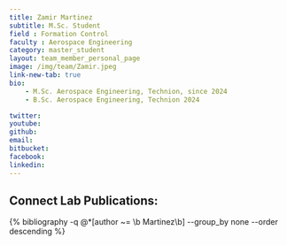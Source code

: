 ```yaml
---
title: Zamir Martinez
subtitle: M.Sc. Student
field : Formation Control
faculty : Aerospace Engineering
category: master_student
layout: team_member_personal_page
image: /img/team/Zamir.jpeg
link-new-tab: true
bio:
    - M.Sc. Aerospace Engineering, Technion, since 2024
    - B.Sc. Aerospace Engineering, Technion 2024

twitter: 
youtube: 
github: 
email: 
bitbucket: 
facebook: 
linkedin:  
---
```


## Connect Lab Publications: 

 {% bibliography -q @*[author ~= \b Martinez\b] --group_by none --order descending %}
